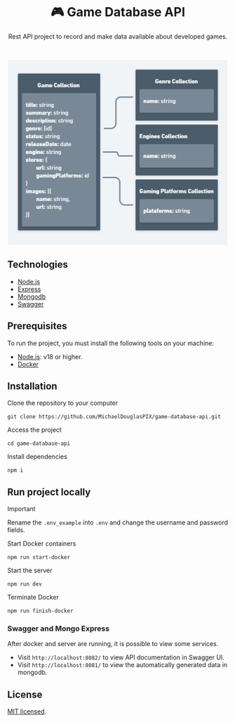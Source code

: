 
# <center>🎮 Game Database API</center>

<center>Rest API project to record and make data available about developed games.</center>

&nbsp;&nbsp;&nbsp;

<p align="center">
  <img src="docs/data_modeling.png" width="500"/>
</p>

## Technologies
- [Node.js](https://nodejs.org/en)
- [Express](https://expressjs.com/pt-br/)
- [Mongodb](https://www.mongodb.com/pt-br/docs/manual/)
- [Swagger](https://swagger.io/docs/specification/basic-structure/)

## Prerequisites
To run the project, you must install the following tools on your machine:
- [Node.js](https://nodejs.org/en): v18 or higher.
- [Docker](https://docs.docker.com/get-started/)

## Installation
Clone the repository to your computer
```
git clone https://github.com/MichaelDouglasPIX/game-database-api.git
```

Access the project
```
cd game-database-api
```

Install dependencies
```
npm i
```
## Run project locally

> [!IMPORTANT]
> Rename the `.env_example` into  `.env` and change the username and password fields. 

Start Docker containers
```
npm run start-docker
```

Start the server
```
npm run dev
```

Terminate Docker
```
npm run finish-docker
```

### Swagger and Mongo Express
After docker and server are running, it is possible to view some services.

- Visit `http://localhost:8082/` to view API documentation in Swagger UI.
- Visit `http://localhost:8081/` to view the automatically generated data in mongodb.

## License

[MIT licensed](LICENSE).





